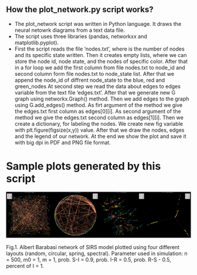 ## How the plot_network.py script works?

* The plot_network script was written in Python language. It draws the neural netowrk diagrams from a text data file.
* The script uses three libraries (pandas, networkxx and matplotlib.pyplot).
* First the script reads the file ‘nodes.txt’, where is the number of nodes and its specific state written. 
Then it creates empty lists, where we can store the node id, node state, and the nodes of specific color. 
After that in a for loop we add the first column from file nodes.txt to node_id and second column form file nodes.txt to node_state list. 
After that we append the node_id of diffrent node_state to the blue, red and green_nodes
At second step we read the data about edges to edges variable from the text file ‘edges.txt’.
After that we generate new G graph using networkx.Graph() method.
Then we add edges to the graph using G.add_edges() method. As firt argument of the method we give the edges.txt first column as edges[0][i]. As second argument of the method we give the edges.txt second column as edges[1][i].
Then we create a dictionary, for labeling the nodes. 
We create new fig variable with plt.figure(figsize(x,y)) value. After that we draw the nodes, edges and the legend of our network.
At the end we show the plot and save it with big dpi in PDF and PNG file format.

# Sample plots generated by this script
![alt text](https://raw.githubusercontent.com/matetuh/VirusApp/master/sample_plots.png)

Fig.1. Albert Barabasi network of SIRS model plotted using four different layouts (random, circular, spring, spectral). Parameter used in simulation: n = 500, m0 = 1, m = 1, prob. S-I = 0.9, prob. I-R = 0.5, prob. R-S - 0.5, percent of I = 1.
